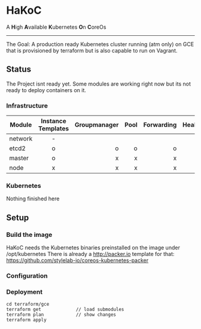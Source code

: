 # HaKoC #

A **H**igh **A**vailable **K**ubernetes **O**n **C**oreOs
***

The Goal: A production ready Kubernetes cluster running (atm only) on GCE that is provisioned by terraform
but is also capable to run on Vagrant.

## Status ##
The Project isnt ready yet. Some modules are working right now but its not ready
to deploy containers on it.

### Infrastructure ###

| Module     | Instance Templates   | Groupmanager | Pool   | Forwarding   | Healtcheck    | Firewall   | Network   |
| -----------|:--------------------:| ------------:| ------:| ------------:| -------------:| ----------:| ---------:|
| network    | -                    |              |        |              |               |            |           |
| etcd2      | o                    |o             |o       |o             |o              |o           |x          |
| master     | o                    |x             |x       |x             |x              |x           |x          |
| node       | x                    |x             |x       |x             |x              |x           |x          |


### Kubernetes ###

Nothing finished here

## Setup ##

### Build the image ###

HaKoC needs the Kubernetes binaries preinstalled on the image under /opt/kubernetes
There is already a http://packer.io template for that: https://github.com/stylelab-io/coreos-kubernetes-packer

### Configuration ###


### Deployment ###

```
cd terraform/gce
terraform get             // load submodules
terraform plan            // show changes
terraform apply
```
